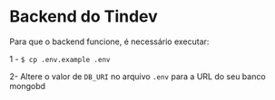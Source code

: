 # Backend do Tindev

Para que o backend funcione, é necessário executar:

1 - `$ cp .env.example .env`

2- Altere o valor de `DB_URI` no arquivo `.env` para a URL do seu banco mongobd 